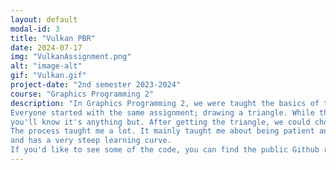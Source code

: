 ```yaml
---
layout: default
modal-id: 3
title: "Vulkan PBR"
date: 2024-07-17
img: "VulkanAssignment.png"
alt: "image-alt"
gif: "Vulkan.gif"
project-date: "2nd semester 2023-2024"
course: "Graphics Programming 2"
description: "In Graphics Programming 2, we were taught the basics of the Vulkan API.
Everyone started with the same assignment; drawing a triangle. While this may sound simple, if you know anything of the Vulkan API, 
you'll know it's anything but. After getting the triangle, we could choose our direction, so I made a PBR shader. 
The process taught me a lot. It mainly taught me about being patient and not giving up, because as i previously mentioned, the Vulkan API is anything but simple 
and has a very steep learning curve. 
If you'd like to see some of the code, you can find the public Github repo <a href='https://github.com/Oopsi3Doopsi3/GP2_Vulkan' target='_blank'>here</a>."
---
```

